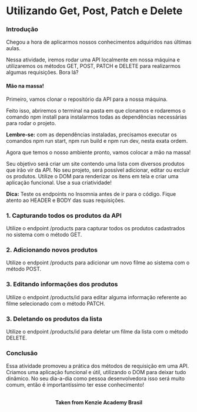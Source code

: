 <h1>Utilizando Get, Post, Patch e Delete</h1>

<h3>Introdução</h3>
Chegou a hora de aplicarmos nossos conhecimentos adquiridos nas últimas aulas.

Nessa atividade, iremos rodar uma API localmente em nossa máquina e utilizaremos os métodos GET, POST, PATCH e DELETE para realizarmos algumas requisições. Bora lá?

<h4>Mão na massa!</h4>
Primeiro, vamos clonar o repositório da API para a nossa máquina.

Feito isso, abriremos o terminal na pasta em que clonamos e rodaremos o comando npm install para instalarmos todas as dependências necessárias para rodar o projeto.

<b>Lembre-se:</b> com as dependências instaladas, precisamos executar os comandos npm run start, npm run build e npm run dev, nesta exata ordem.

Agora que temos o nosso ambiente pronto, vamos colocar a mão na massa!

Seu objetivo será criar um site contendo uma lista com diversos produtos que irão vir da API. No seu projeto, será possível adicionar, editar ou excluir os produtos. Utilize o DOM para renderizar os itens em tela e criar uma aplicação funcional. Use a sua criatividade!

<b>Dica:</b> Teste os endpoints no Insomnia antes de ir para o código. Fique atento ao HEADER e BODY das suas requisições.

<h3>1. Capturando todos os produtos da API</h3>
Utilize o endpoint /products para capturar todos os produtos cadastrados no sistema com o método GET.

<h3>2. Adicionando novos produtos</h3>
Utilize o endpoint /products para adicionar um novo filme ao sistema com o método POST.

<h3>3. Editando informações dos produtos</h3>
Utilize o endpoint /products/id para editar alguma informação referente ao filme selecionado com o método PATCH.

<h3>3. Deletando os produtos da lista</h3>
Utilize o endpoint /products/id para deletar um filme da lista com o método DELETE.

<h3>Conclusão</h3>

Essa atividade promoveu a prática dos métodos de requisição em uma API. Criamos uma aplicação funcional e útil, utilizando o DOM para deixar tudo dinâmico. No seu dia-a-dia como pessoa desenvolvedora isso será muito comum, então é importantíssimo ter esse conhecimento!
<br>
<br>

<p align="center"><b>Taken from Kenzie Academy Brasil</b></p>

